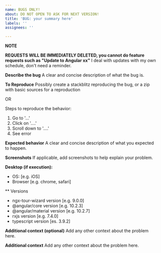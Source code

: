 ```yaml
---
name: BUGS ONLY!
about: DO NOT OPEN TO ASK FOR NEXT VERSION!
title: 'BUG: your summary here'
labels: ''
assignees: ''

---
```


**NOTE**

**REQUESTS WILL BE IMMEDIATELY DELETED, you cannot do feature requests such as "Update to Angular xx"**
I deal with updates with my own schedule, don't need a reminder. 

**Describe the bug**
A clear and concise description of what the bug is.

**To Reproduce**
Possibly create a stackblitz reproducing the bug, or a zip with basic sources for a reproduction

OR

Steps to reproduce the behavior:
1. Go to '...'
2. Click on '....'
3. Scroll down to '....'
4. See error

**Expected behavior**
A clear and concise description of what you expected to happen.

**Screenshots**
If applicable, add screenshots to help explain your problem.

**Desktop (if execution):**
 - OS: [e.g. iOS]
 - Browser [e.g. chrome, safari]

** Versions
 - ngx-tour-wizard version [e.g. 9.0.0]
 - @angular/core version [e.g. 10.2.3]
 - @angular/material version [e.g. 10.2.7]
 - rxjs version [e.g. 7.4.0]
 - typescript version [es. 3.9.2]

**Additional context (optional)**
Add any other context about the problem here.


**Additional context**
Add any other context about the problem here.
